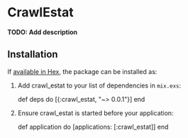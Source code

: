 # CrawlEstat

**TODO: Add description**

## Installation

If [available in Hex](https://hex.pm/docs/publish), the package can be installed as:

  1. Add crawl_estat to your list of dependencies in `mix.exs`:

        def deps do
          [{:crawl_estat, "~> 0.0.1"}]
        end

  2. Ensure crawl_estat is started before your application:

        def application do
          [applications: [:crawl_estat]]
        end

